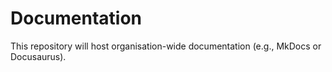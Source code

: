 # Documentation

This repository will host organisation-wide documentation (e.g., MkDocs or Docusaurus).
